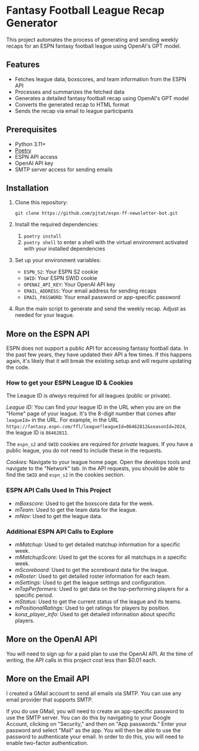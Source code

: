 # Fantasy Football League Recap Generator

This project automates the process of generating and sending weekly recaps for an ESPN fantasy football league using OpenAI's GPT model.

## Features

- Fetches league data, boxscores, and team information from the ESPN API
- Processes and summarizes the fetched data
- Generates a detailed fantasy football recap using OpenAI's GPT model
- Converts the generated recap to HTML format
- Sends the recap via email to league participants

## Prerequisites

- Python 3.11+
- [Poetry](https://python-poetry.org/docs/#installing-with-the-official-installer)
- ESPN API access
- OpenAI API key
- SMTP server access for sending emails

## Installation

1. Clone this repository:
   ```
   git clone https://github.com/pjtat/espn-ff-newsletter-bot.git
   ```

2. Install the required dependencies:

    1. `poetry install`
    2. `poetry shell` to enter a shell with the virtual environment activated with your installed dependencies

3. Set up your environment variables:
   - `ESPN_S2`: Your ESPN S2 cookie
   - `SWID`: Your ESPN SWID cookie
   - `OPENAI_API_KEY`: Your OpenAI API key
   - `EMAIL_ADDRESS`: Your email address for sending recaps
   - `EMAIL_PASSWORD`: Your email password or app-specific password


4. Run the main script to generate and send the weekly recap. Adjust as needed for your league.

## More on the ESPN API

ESPN does not support a public API for accessing fantasy football data. In the past few years, they have updated their API a few times. If this happens again, it's likely that it will break the existing setup and will require updating the code.

### How to get your ESPN League ID & Cookies

The League ID is *always* required for all leagues (public or private).

*League ID:* You can find your league ID in the URL when you are on the "Home" page of your league. It's the 8-digit number that comes after `leagueId=` in the URL. For example, in the URL `https://fantasy.espn.com/ffl/league?leagueId=86462812&seasonId=2024`, the league ID is `86462812`.

The `espn_s2` and `SWID` cookies are required for *private* leagues. If you have a public league, you do not need to include these in the requests.

*Cookies:* Navigate to your league home page. Open the develops tools and navigate to the "Network" tab. In the API requests, you should be able to find the `SWID` and `espn_s2` in the cookies section.

### ESPN API Calls Used In This Project
- *mBoxscore:* Used to get the boxscore data for the week.
- *mTeam:* Used to get the team data for the league.
- *mNav:* Used to get the league data.

### Additional ESPN API Calls to Explore
- *mMatchup:* Used to get detailed matchup information for a specific week.
- *mMatchupScore:* Used to get the scores for all matchups in a specific week.
- *mScoreboard:* Used to get the scoreboard data for the league.
- *mRoster:* Used to get detailed roster information for each team.
- *mSettings:* Used to get the league settings and configuration.
- *mTopPerformers:* Used to get data on the top-performing players for a specific period.
- *mStatus:* Used to get the current status of the league and its teams.
- *mPositionalRatings:* Used to get ratings for players by position.
- *kona_player_info:* Used to get detailed information about specific players.

## More on the OpenAI API

You will need to sign up for a paid plan to use the OpenAI API. At the time of writing, the API calls in this project cost less than $0.01 each. 

## More on the Email API

I created a GMail account to send all emails via SMTP. You can use any email provider that supports SMTP. 

If you do use GMail, you will need to create an app-specific password to use the SMTP server. You can do this by navigating to your Google Account, clicking on "Security," and then on "App passwords." Enter your password and select "Mail" as the app. You will then be able to use the password to authenticate your email. In order to do this, you will need to enable two-factor authentication.
